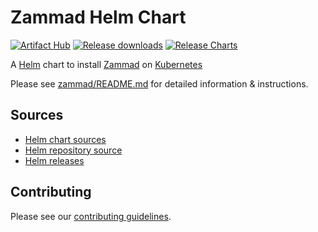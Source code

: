 # Zammad Helm Chart

[![Artifact Hub](https://img.shields.io/endpoint?url=https://artifacthub.io/badge/repository/zammad)](https://artifacthub.io/packages/helm/zammad/zammad)
[![Release downloads](https://img.shields.io/github/downloads/zammad/zammad-helm/total.svg)](https://github.com/zammad/zammad-helm/releases)
[![Release Charts](https://github.com/zammad/zammad-helm/workflows/Release%20Charts/badge.svg)](https://github.com/zammad/zammad-helm/commits/master)

A [Helm](https://helm.sh) chart to install [Zammad](https://zammad.org) on [Kubernetes](https://kubernetes.io)

Please see [zammad/README.md](zammad/README.md) for detailed information & instructions.

## Sources

* [Helm chart sources](https://github.com/zammad/zammad-helm)
* [Helm repository source](https://github.com/zammad/zammad-helm/tree/gh-pages)
* [Helm releases](https://github.com/zammad/zammad-helm/releases)

## Contributing

Please see our [contributing guidelines](https://github.com/zammad/zammad-helm/blob/master/CONTRIBUTING.md).
